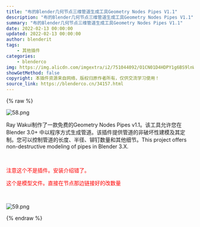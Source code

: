 ```yaml
---
title: "布的Blender几何节点三维管道生成工具Geometry Nodes Pipes V1.1"
description: "布的Blender几何节点三维管道生成工具Geometry Nodes Pipes V1.1"
summary: "布的Blender几何节点三维管道生成工具Geometry Nodes Pipes V1.1"
date: 2022-02-13 00:00:00
updated: 2022-02-13 00:00:00
author: blenderit
tags: 
    - 其他插件
categories:
    - blenderco
img: https://img.alicdn.com/imgextra/i2/751044092/O1CN01D4HDPY1g6BS9lnW6Z_!!751044092.png
showGetMethod: false
copyright: 本插件资源来自网络，版权归原作者所有，仅供交流学习使用！
source_link: https://blenderco.cn/34157.html
---
```


{% raw %}
<p><img class="aligncenter" src="https://img.alicdn.com/imgextra/i2/751044092/O1CN01D4HDPY1g6BS9lnW6Z_!!751044092.png" alt="58.png"></p><p>Ray Wakui制作了一款免费的Geometry Nodes Pipes v1.1。该工具允许您在 Blender 3.0+ 中以程序方式生成管道。该插件提供管道的非破坏性建模及其定制。您可以控制管道的长度、半径、铆钉数量和其他细节。This project offers non-destructive modeling of pipes in Blender 3.X.</p><p> </p><p><span style="color: #ff0000;">注意这个不是插件。安装介绍错了。</span></p><p><span style="color: #ff0000;">这个是模型文件。直接在节点那边链接好的改数量</span></p><p> </p><p><img src="https://img.alicdn.com/imgextra/i1/751044092/O1CN01u7eXlO1g6BS7SWMKw_!!751044092.png" alt="59.png"></p>
<div style="display: none">blenderco</div>
{% endraw %}